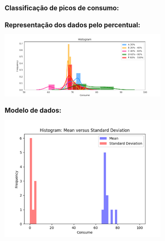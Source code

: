 ## Classificação de picos de consumo:

## Representação dos dados pelo percentual:

<img src="https://github.com/vinhali/advanced_monitoring/blob/master/neural-network/classification/histogram.png?raw=true"/>

## Modelo de dados:

<img src="https://github.com/vinhali/advanced_monitoring/blob/master/neural-network/classification/histogram2.png?raw=true"/>
